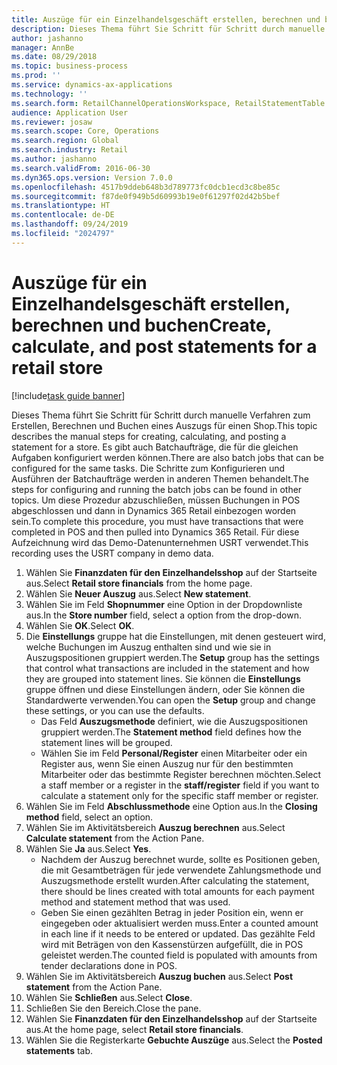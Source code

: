 ```yaml
---
title: Auszüge für ein Einzelhandelsgeschäft erstellen, berechnen und buchen
description: Dieses Thema führt Sie Schritt für Schritt durch manuelle Verfahren zum Erstellen, Berechnen und Buchen eines Auszugs für einen Shop.
author: jashanno
manager: AnnBe
ms.date: 08/29/2018
ms.topic: business-process
ms.prod: ''
ms.service: dynamics-ax-applications
ms.technology: ''
ms.search.form: RetailChannelOperationsWorkspace, RetailStatementTable
audience: Application User
ms.reviewer: josaw
ms.search.scope: Core, Operations
ms.search.region: Global
ms.search.industry: Retail
ms.author: jashanno
ms.search.validFrom: 2016-06-30
ms.dyn365.ops.version: Version 7.0.0
ms.openlocfilehash: 4517b9ddeb648b3d789773fc0dcb1ecd3c8be85c
ms.sourcegitcommit: f87de0f949b5d60993b19e0f61297f02d42b5bef
ms.translationtype: HT
ms.contentlocale: de-DE
ms.lasthandoff: 09/24/2019
ms.locfileid: "2024797"
---
```

# <a name="create-calculate-and-post-statements-for-a-retail-store"></a><span data-ttu-id="ed70f-103">Auszüge für ein Einzelhandelsgeschäft erstellen, berechnen und buchen</span><span class="sxs-lookup"><span data-stu-id="ed70f-103">Create, calculate, and post statements for a retail store</span></span>

[!include[task guide banner](../includes/task-guide-banner.md)]

<span data-ttu-id="ed70f-104">Dieses Thema führt Sie Schritt für Schritt durch manuelle Verfahren zum Erstellen, Berechnen und Buchen eines Auszugs für einen Shop.</span><span class="sxs-lookup"><span data-stu-id="ed70f-104">This topic describes the manual steps for creating, calculating, and posting a statement for a store.</span></span> <span data-ttu-id="ed70f-105">Es gibt auch Batchaufträge, die für die gleichen Aufgaben konfiguriert werden können.</span><span class="sxs-lookup"><span data-stu-id="ed70f-105">There are also batch jobs that can be configured for the same tasks.</span></span> <span data-ttu-id="ed70f-106">Die Schritte zum Konfigurieren und Ausführen der Batchaufträge werden in anderen Themen behandelt.</span><span class="sxs-lookup"><span data-stu-id="ed70f-106">The steps for configuring and running the batch jobs can be found in other topics.</span></span> <span data-ttu-id="ed70f-107">Um diese Prozedur abzuschließen, müssen Buchungen in POS abgeschlossen und dann in Dynamics 365 Retail einbezogen worden sein.</span><span class="sxs-lookup"><span data-stu-id="ed70f-107">To complete this procedure, you must have transactions that were completed in POS and then pulled into Dynamics 365 Retail.</span></span> <span data-ttu-id="ed70f-108">Für diese Aufzeichnung wird das Demo-Datenunternehmen USRT verwendet.</span><span class="sxs-lookup"><span data-stu-id="ed70f-108">This recording uses the USRT company in demo data.</span></span>

1. <span data-ttu-id="ed70f-109">Wählen Sie **Finanzdaten für den Einzelhandelsshop** auf der Startseite aus.</span><span class="sxs-lookup"><span data-stu-id="ed70f-109">Select **Retail store financials** from the home page.</span></span>
2. <span data-ttu-id="ed70f-110">Wählen Sie **Neuer Auszug** aus.</span><span class="sxs-lookup"><span data-stu-id="ed70f-110">Select **New statement**.</span></span>
3. <span data-ttu-id="ed70f-111">Wählen Sie im Feld **Shopnummer** eine Option in der Dropdownliste aus.</span><span class="sxs-lookup"><span data-stu-id="ed70f-111">In the **Store number** field, select a option from the drop-down.</span></span>
4. <span data-ttu-id="ed70f-112">Wählen Sie **OK**.</span><span class="sxs-lookup"><span data-stu-id="ed70f-112">Select **OK**.</span></span>
5. <span data-ttu-id="ed70f-113">Die **Einstellungs** gruppe hat die Einstellungen, mit denen gesteuert wird, welche Buchungen im Auszug enthalten sind und wie sie in Auszugspositionen gruppiert werden.</span><span class="sxs-lookup"><span data-stu-id="ed70f-113">The **Setup** group has the settings that control what transactions are included in the statement and how they are grouped into statement lines.</span></span> <span data-ttu-id="ed70f-114">Sie können die **Einstellungs** gruppe öffnen und diese Einstellungen ändern, oder Sie können die Standardwerte verwenden.</span><span class="sxs-lookup"><span data-stu-id="ed70f-114">You can open the **Setup** group and change these settings, or you can use the defaults.</span></span>  
    - <span data-ttu-id="ed70f-115">Das Feld **Auszugsmethode** definiert, wie die Auszugspositionen gruppiert werden.</span><span class="sxs-lookup"><span data-stu-id="ed70f-115">The **Statement method** field defines how the statement lines will be grouped.</span></span>  
    - <span data-ttu-id="ed70f-116">Wählen Sie im Feld **Personal/Register** einen Mitarbeiter oder ein Register aus, wenn Sie einen Auszug nur für den bestimmten Mitarbeiter oder das bestimmte Register berechnen möchten.</span><span class="sxs-lookup"><span data-stu-id="ed70f-116">Select a staff member or a register in the **staff/register** field if you want to calculate a statement only for the specific staff member or register.</span></span>  
6. <span data-ttu-id="ed70f-117">Wählen Sie im Feld **Abschlussmethode** eine Option aus.</span><span class="sxs-lookup"><span data-stu-id="ed70f-117">In the **Closing method** field, select an option.</span></span>
7. <span data-ttu-id="ed70f-118">Wählen Sie im Aktivitätsbereich **Auszug berechnen** aus.</span><span class="sxs-lookup"><span data-stu-id="ed70f-118">Select **Calculate statement** from the Action Pane.</span></span>
8. <span data-ttu-id="ed70f-119">Wählen Sie **Ja** aus.</span><span class="sxs-lookup"><span data-stu-id="ed70f-119">Select **Yes**.</span></span>
    - <span data-ttu-id="ed70f-120">Nachdem der Auszug berechnet wurde, sollte es Positionen geben, die mit Gesamtbeträgen für jede verwendete Zahlungsmethode und Auszugsmethode erstellt wurden.</span><span class="sxs-lookup"><span data-stu-id="ed70f-120">After calculating the statement, there should be lines created with total amounts for each payment method and statement method that was used.</span></span>  
    - <span data-ttu-id="ed70f-121">Geben Sie einen gezählten Betrag in jeder Position ein, wenn er eingegeben oder aktualisiert werden muss.</span><span class="sxs-lookup"><span data-stu-id="ed70f-121">Enter a counted amount in each line if it needs to be entered or updated.</span></span> <span data-ttu-id="ed70f-122">Das gezählte Feld wird mit Beträgen von den Kassenstürzen aufgefüllt, die in POS geleistet werden.</span><span class="sxs-lookup"><span data-stu-id="ed70f-122">The counted field is populated with amounts from tender declarations done in POS.</span></span>  
9. <span data-ttu-id="ed70f-123">Wählen Sie im Aktivitätsbereich **Auszug buchen** aus.</span><span class="sxs-lookup"><span data-stu-id="ed70f-123">Select **Post statement** from the Action Pane.</span></span>
10. <span data-ttu-id="ed70f-124">Wählen Sie **Schließen** aus.</span><span class="sxs-lookup"><span data-stu-id="ed70f-124">Select **Close**.</span></span>
11. <span data-ttu-id="ed70f-125">Schließen Sie den Bereich.</span><span class="sxs-lookup"><span data-stu-id="ed70f-125">Close the pane.</span></span>
12. <span data-ttu-id="ed70f-126">Wählen Sie **Finanzdaten für den Einzelhandelsshop** auf der Startseite aus.</span><span class="sxs-lookup"><span data-stu-id="ed70f-126">At the home page, select **Retail store financials**.</span></span>
13. <span data-ttu-id="ed70f-127">Wählen Sie die Registerkarte **Gebuchte Auszüge** aus.</span><span class="sxs-lookup"><span data-stu-id="ed70f-127">Select the **Posted statements** tab.</span></span>

